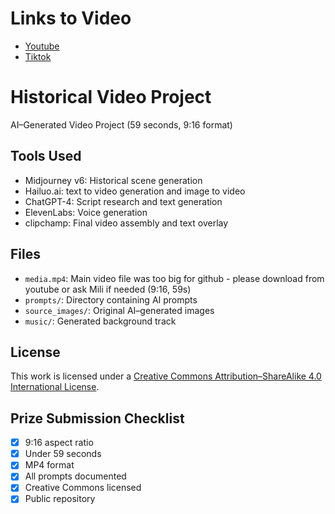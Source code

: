# Links to Video

- [Youtube](https://youtube.com/shorts/h7ThlHuCFRM?feature=share)
- [Tiktok](https://www.tiktok.com/@based.umbrella/video/7433973790620519687)

# Historical Video Project

AI–Generated Video Project (59 seconds, 9:16 format)

## Tools Used

- Midjourney v6: Historical scene generation
- Hailuo.ai: text to video generation and image to video
- ChatGPT-4: Script research and text generation
- ElevenLabs: Voice generation
- clipchamp: Final video assembly and text overlay

## Files

- `media.mp4`: Main video file was too big for github - please download from youtube or ask Mili if needed (9:16, 59s)
- `prompts/`: Directory containing AI prompts
- `source_images/`: Original AI–generated images
- `music/`: Generated background track

## License

This work is licensed under a [Creative Commons Attribution–ShareAlike 4.0 International License](https://creativecommons.org/licenses/by-sa/4.0/).

## Prize Submission Checklist

- [x] 9:16 aspect ratio
- [x] Under 59 seconds
- [x] MP4 format
- [x] All prompts documented
- [x] Creative Commons licensed
- [x] Public repository
